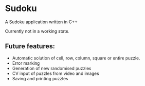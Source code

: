 # Sudoku

A Sudoku application written in C++

Currently not in a working state.

## Future features:
* Automatic solution of cell, row, column, square or entire puzzle.
* Error marking
* Generation of new randomised puzzles
* CV input of puzzles from video and images
* Saving and printing puzzles
